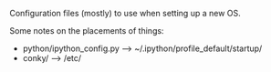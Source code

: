 Configuration files (mostly) to use when setting up a new OS.

Some notes on the placements of things:

  - python/ipython_config.py --> ~/.ipython/profile_default/startup/
  - conky/ --> /etc/
